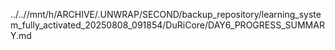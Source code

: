 ../..//mnt/h/ARCHIVE/.UNWRAP/SECOND/backup_repository/learning_system_fully_activated_20250808_091854/DuRiCore/DAY6_PROGRESS_SUMMARY.md